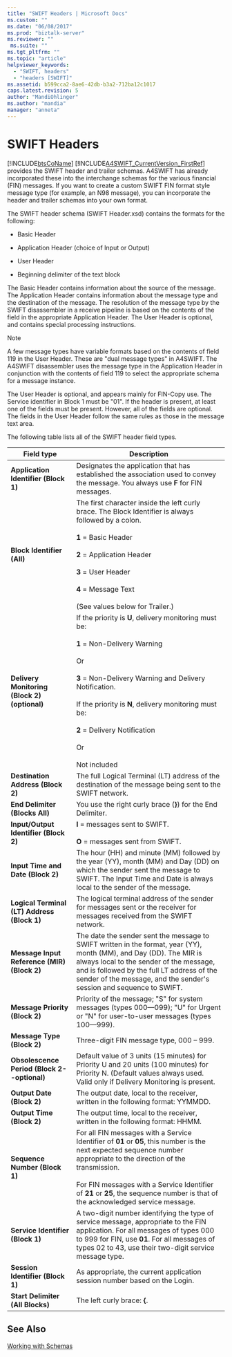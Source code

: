 ```yaml
---
title: "SWIFT Headers | Microsoft Docs"
ms.custom: ""
ms.date: "06/08/2017"
ms.prod: "biztalk-server"
ms.reviewer: ""
 ms.suite: ""
ms.tgt_pltfrm: ""
ms.topic: "article"
helpviewer_keywords: 
  - "SWIFT, headers"
  - "headers [SWIFT]"
ms.assetid: b599cca2-8ae6-42db-b3a2-712ba12c1017
caps.latest.revision: 5
author: "MandiOhlinger"
ms.author: "mandia"
manager: "anneta"
---
```

# SWIFT Headers
[!INCLUDE[btsCoName](../../includes/btsconame-md.md)] [!INCLUDE[A4SWIFT_CurrentVersion_FirstRef](../../includes/a4swift-currentversion-firstref-md.md)] provides the SWIFT header and trailer schemas. A4SWIFT has already incorporated these into the interchange schemas for the various financial (FIN) messages. If you want to create a custom SWIFT FIN format style message type (for example, an N98 message), you can incorporate the header and trailer schemas into your own format.  
  
 The SWIFT header schema (SWIFT Header.xsd) contains the formats for the following:  
  
-   Basic Header  
  
-   Application Header (choice of Input or Output)  
  
-   User Header  
  
-   Beginning delimiter of the text block  
  
 The Basic Header contains information about the source of the message. The Application Header contains information about the message type and the destination of the message. The resolution of the message type by the SWIFT disassembler in a receive pipeline is based on the contents of the field in the appropriate Application Header. The User Header is optional, and contains special processing instructions.  
  
> [!NOTE]
>  A few message types have variable formats based on the contents of field 119 in the User Header. These are "dual message types" in A4SWIFT. The A4SWIFT disassembler uses the message type in the Application Header in conjunction with the contents of field 119 to select the appropriate schema for a message instance.  
  
 The User Header is optional, and appears mainly for FIN-Copy use. The Service identifier in Block 1 must be "01". If the header is present, at least one of the fields must be present. However, all of the fields are optional. The fields in the User Header follow the same rules as those in the message text area.  
  
 The following table lists all of the SWIFT header field types.  
  
|Field type|Description|  
|----------------|-----------------|  
|**Application Identifier (Block 1)**|Designates the application that has established the association used to convey the message. You always use **F** for FIN messages.|  
|**Block Identifier (All)**|The first character inside the left curly brace. The Block Identifier is always followed by a colon.<br /><br /> **1** = Basic Header<br /><br /> **2** = Application Header<br /><br /> **3** = User Header<br /><br /> **4** = Message Text<br /><br /> (See values below for Trailer.)|  
|**Delivery Monitoring (Block 2) (optional)**|If the priority is **U**, delivery monitoring must be:<br /><br /> **1** = Non-Delivery Warning<br /><br /> Or<br /><br /> **3** = Non-Delivery Warning and Delivery Notification.<br /><br /> If the priority is **N**, delivery monitoring must be:<br /><br /> **2** = Delivery Notification<br /><br /> Or<br /><br /> Not included|  
|**Destination Address (Block 2)**|The full Logical Terminal (LT) address of the destination of the message being sent to the SWIFT network.|  
|**End Delimiter (Blocks All)**|You use the right curly brace (**}**) for the End Delimiter.|  
|**Input/Output Identifier (Block 2)**|**I** = messages sent to SWIFT.<br /><br /> **O** = messages sent from SWIFT.|  
|**Input Time and Date (Block 2)**|The hour (HH) and minute (MM) followed by the year (YY), month (MM) and Day (DD) on which the sender sent the message to SWIFT. The Input Time and Date is always local to the sender of the message.|  
|**Logical Terminal (LT) Address (Block 1)**|The logical terminal address of the sender for messages sent or the receiver for messages received from the SWIFT network.|  
|**Message Input Reference (MIR) (Block 2)**|The date the sender sent the message to SWIFT written in the format, year (YY), month (MM), and Day (DD). The MIR is always local to the sender of the message, and is followed by the full LT address of the sender of the message, and the sender's session and sequence to SWIFT.|  
|**Message Priority (Block 2)**|Priority of the message; "S" for system messages (types 000—099); "U" for Urgent or "N" for user-to-user messages (types 100—999).|  
|**Message Type  (Block 2)**|Three-digit FIN message type, 000 – 999.|  
|**Obsolescence Period  (Block 2--optional)**|Default value of 3 units (15 minutes) for Priority U and 20 units (100 minutes) for Priority N. (Default values always used. Valid only if Delivery Monitoring is present.|  
|**Output Date (Block 2)**|The output date, local to the receiver, written in the following format: YYMMDD.|  
|**Output Time (Block 2)**|The output time, local to the receiver, written in the following format: HHMM.|  
|**Sequence Number (Block 1)**|For all FIN messages with a Service Identifier of **01** or **05**, this number is the next expected sequence number appropriate to the direction of the transmission.<br /><br /> For FIN messages with a Service Identifier of **21** or **25**, the sequence number is that of the acknowledged service message.|  
|**Service Identifier (Block 1)**|A two-digit number identifying the type of service message, appropriate to the FIN application. For all messages of types 000 to 999 for FIN, use **01**. For all messages of types 02 to 43, use their two-digit service message type.|  
|**Session Identifier (Block 1)**|As appropriate, the current application session number based on the Login.|  
|**Start Delimiter (All Blocks)**|The left curly brace: **{**.|  
  
## See Also  
 [Working with Schemas](../../adapters-and-accelerators/accelerator-swift/working-with-schemas.md)